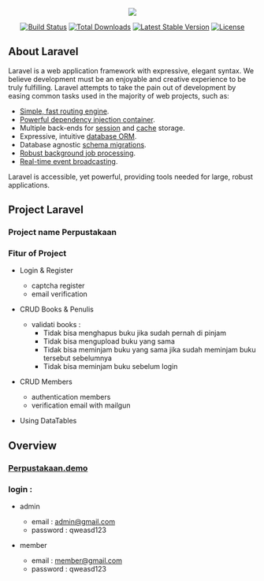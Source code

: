 <p align="center"><img src="https://laravel.com/assets/img/components/logo-laravel.svg"></p>

<p align="center">
<a href="https://travis-ci.org/laravel/framework"><img src="https://travis-ci.org/laravel/framework.svg" alt="Build Status"></a>
<a href="https://packagist.org/packages/laravel/framework"><img src="https://poser.pugx.org/laravel/framework/d/total.svg" alt="Total Downloads"></a>
<a href="https://packagist.org/packages/laravel/framework"><img src="https://poser.pugx.org/laravel/framework/v/stable.svg" alt="Latest Stable Version"></a>
<a href="https://packagist.org/packages/laravel/framework"><img src="https://poser.pugx.org/laravel/framework/license.svg" alt="License"></a>
</p>

## About Laravel

Laravel is a web application framework with expressive, elegant syntax. We believe development must be an enjoyable and creative experience to be truly fulfilling. Laravel attempts to take the pain out of development by easing common tasks used in the majority of web projects, such as:

- [Simple, fast routing engine](https://laravel.com/docs/routing).
- [Powerful dependency injection container](https://laravel.com/docs/container).
- Multiple back-ends for [session](https://laravel.com/docs/session) and [cache](https://laravel.com/docs/cache) storage.
- Expressive, intuitive [database ORM](https://laravel.com/docs/eloquent).
- Database agnostic [schema migrations](https://laravel.com/docs/migrations).
- [Robust background job processing](https://laravel.com/docs/queues).
- [Real-time event broadcasting](https://laravel.com/docs/broadcasting).

Laravel is accessible, yet powerful, providing tools needed for large, robust applications.

## Project Laravel 
### Project name **Perpustakaan**
### Fitur of Project 
 - Login & Register
    - captcha register
    - email verification 
 - CRUD Books & Penulis
    - validati books : 
        - Tidak bisa menghapus buku jika sudah pernah di pinjam
        - Tidak bisa mengupload buku yang sama 
        - Tidak bisa meminjam buku yang sama jika sudah meminjam buku tersebut sebelumnya
        - Tidak bisa meminjam buku sebelum login
    
 - CRUD Members
    - authentication members
    - verification email with mailgun
- Using DataTables

## Overview
### <a href="http://perpus.herokuapp.com/" target="blank"> Perpustakaan.demo</a> 

### login : 
- admin 
    - email : admin@gmail.com
    - password : qweasd123

- member 
    - email : member@gmail.com
    - password : qweasd123




